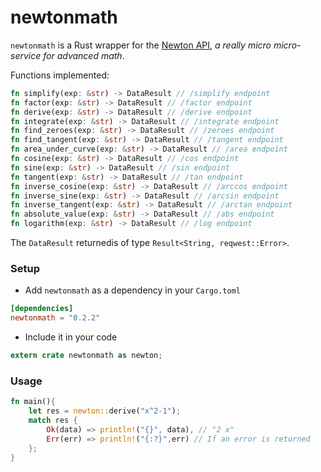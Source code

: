 # newtonmath

`newtonmath` is a Rust wrapper for the [Newton API](https://github.com/aunyks/newton-api), *a really micro micro-service for advanced math*.

Functions implemented:
```rust
fn simplify(exp: &str) -> DataResult // /simplify endpoint
fn factor(exp: &str) -> DataResult // /factor endpoint
fn derive(exp: &str) -> DataResult // /derive endpoint
fn integrate(exp: &str) -> DataResult // /integrate endpoint
fn find_zeroes(exp: &str) -> DataResult // /zeroes endpoint
fn find_tangent(exp: &str) -> DataResult // /tangent endpoint
fn area_under_curve(exp: &str) -> DataResult // /area endpoint
fn cosine(exp: &str) -> DataResult // /cos endpoint
fn sine(exp: &str) -> DataResult // /sin endpoint
fn tangent(exp: &str) -> DataResult // /tan endpoint
fn inverse_cosine(exp: &str) -> DataResult // /arccos endpoint
fn inverse_sine(exp: &str) -> DataResult // /arcsin endpoint
fn inverse_tangent(exp: &str) -> DataResult // /arctan endpoint
fn absolute_value(exp: &str) -> DataResult // /abs endpoint
fn logarithm(exp: &str) -> DataResult // /log endpoint
```
The `DataResult` returnedis of type `Result<String, reqwest::Error>`.

### Setup

* Add `newtonmath` as a dependency in your `Cargo.toml`
```toml
[dependencies]
newtonmath = "0.2.2"
```

* Include it in your code
```rust
extern crate newtonmath as newton;
```

### Usage
```rust
fn main(){
    let res = newton::derive("x^2-1");
    match res {
        Ok(data) => println!("{}", data), // "2 x"
        Err(err) => println!("{:?}",err) // If an error is returned
    };
}
```
